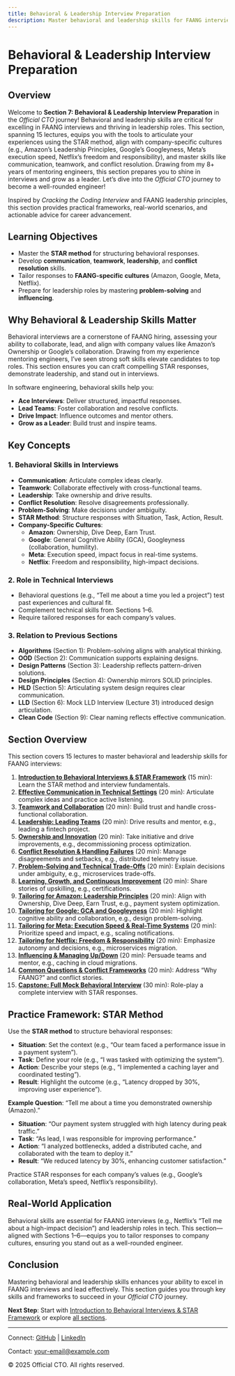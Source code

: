 ```yaml
---
title: Behavioral & Leadership Interview Preparation
description: Master behavioral and leadership skills for FAANG interviews, covering communication, teamwork, conflict resolution, and company-specific principles like Amazon’s Leadership Principles and Google’s Googleyness using the STAR framework.
---
```


# Behavioral & Leadership Interview Preparation

## Overview
Welcome to **Section 7: Behavioral & Leadership Interview Preparation** in the *Official CTO* journey! Behavioral and leadership skills are critical for excelling in FAANG interviews and thriving in leadership roles. This section, spanning 15 lectures, equips you with the tools to articulate your experiences using the STAR method, align with company-specific cultures (e.g., Amazon’s Leadership Principles, Google’s Googleyness, Meta’s execution speed, Netflix’s freedom and responsibility), and master skills like communication, teamwork, and conflict resolution. Drawing from my 8+ years of mentoring engineers, this section prepares you to shine in interviews and grow as a leader. Let’s dive into the *Official CTO* journey to become a well-rounded engineer!

Inspired by *Cracking the Coding Interview* and FAANG leadership principles, this section provides practical frameworks, real-world scenarios, and actionable advice for career advancement.

## Learning Objectives
- Master the **STAR method** for structuring behavioral responses.
- Develop **communication**, **teamwork**, **leadership**, and **conflict resolution** skills.
- Tailor responses to **FAANG-specific cultures** (Amazon, Google, Meta, Netflix).
- Prepare for leadership roles by mastering **problem-solving** and **influencing**.

## Why Behavioral & Leadership Skills Matter
Behavioral interviews are a cornerstone of FAANG hiring, assessing your ability to collaborate, lead, and align with company values like Amazon’s Ownership or Google’s collaboration. Drawing from my experience mentoring engineers, I’ve seen strong soft skills elevate candidates to top roles. This section ensures you can craft compelling STAR responses, demonstrate leadership, and stand out in interviews.

In software engineering, behavioral skills help you:
- **Ace Interviews**: Deliver structured, impactful responses.
- **Lead Teams**: Foster collaboration and resolve conflicts.
- **Drive Impact**: Influence outcomes and mentor others.
- **Grow as a Leader**: Build trust and inspire teams.

## Key Concepts
### 1. Behavioral Skills in Interviews
- **Communication**: Articulate complex ideas clearly.
- **Teamwork**: Collaborate effectively with cross-functional teams.
- **Leadership**: Take ownership and drive results.
- **Conflict Resolution**: Resolve disagreements professionally.
- **Problem-Solving**: Make decisions under ambiguity.
- **STAR Method**: Structure responses with Situation, Task, Action, Result.
- **Company-Specific Cultures**:
  - **Amazon**: Ownership, Dive Deep, Earn Trust.
  - **Google**: General Cognitive Ability (GCA), Googleyness (collaboration, humility).
  - **Meta**: Execution speed, impact focus in real-time systems.
  - **Netflix**: Freedom and responsibility, high-impact decisions.

### 2. Role in Technical Interviews
- Behavioral questions (e.g., “Tell me about a time you led a project”) test past experiences and cultural fit.
- Complement technical skills from Sections 1–6.
- Require tailored responses for each company’s values.

### 3. Relation to Previous Sections
- **Algorithms** (Section 1): Problem-solving aligns with analytical thinking.
- **OOD** (Section 2): Communication supports explaining designs.
- **Design Patterns** (Section 3): Leadership reflects pattern-driven solutions.
- **Design Principles** (Section 4): Ownership mirrors SOLID principles.
- **HLD** (Section 5): Articulating system design requires clear communication.
- **LLD** (Section 6): Mock LLD Interview (Lecture 31) introduced design articulation.
- **Clean Code** (Section 9): Clear naming reflects effective communication.

## Section Overview
This section covers 15 lectures to master behavioral and leadership skills for FAANG interviews:
1. **[Introduction to Behavioral Interviews & STAR Framework](/sections/behavioral/intro-behavioral)** (15 min): Learn the STAR method and interview fundamentals.
2. **[Effective Communication in Technical Settings](/sections/behavioral/communication)** (20 min): Articulate complex ideas and practice active listening.
3. **[Teamwork and Collaboration](/sections/behavioral/teamwork)** (20 min): Build trust and handle cross-functional collaboration.
4. **[Leadership: Leading Teams](/sections/behavioral/leadership)** (20 min): Drive results and mentor, e.g., leading a fintech project.
5. **[Ownership and Innovation](/sections/behavioral/ownership-innovation)** (20 min): Take initiative and drive improvements, e.g., decommissioning process optimization.
6. **[Conflict Resolution & Handling Failures](/sections/behavioral/conflict-failure)** (20 min): Manage disagreements and setbacks, e.g., distributed telemetry issue.
7. **[Problem-Solving and Technical Trade-Offs](/sections/behavioral/problem-solving)** (20 min): Explain decisions under ambiguity, e.g., microservices trade-offs.
8. **[Learning, Growth, and Continuous Improvement](/sections/behavioral/learning-growth)** (20 min): Share stories of upskilling, e.g., certifications.
9. **[Tailoring for Amazon: Leadership Principles](/sections/behavioral/amazon-principles)** (20 min): Align with Ownership, Dive Deep, Earn Trust, e.g., payment system optimization.
10. **[Tailoring for Google: GCA and Googleyness](/sections/behavioral/google-gca)** (20 min): Highlight cognitive ability and collaboration, e.g., design problem-solving.
11. **[Tailoring for Meta: Execution Speed & Real-Time Systems](/sections/behavioral/meta-execution)** (20 min): Prioritize speed and impact, e.g., scaling notifications.
12. **[Tailoring for Netflix: Freedom & Responsibility](/sections/behavioral/netflix-responsibility)** (20 min): Emphasize autonomy and decisions, e.g., microservices migration.
13. **[Influencing & Managing Up/Down](/sections/behavioral/influencing-managing)** (20 min): Persuade teams and mentor, e.g., caching in cloud migrations.
14. **[Common Questions & Conflict Frameworks](/sections/behavioral/common-questions)** (20 min): Address “Why FAANG?” and conflict stories.
15. **[Capstone: Full Mock Behavioral Interview](/sections/behavioral/capstone-interview)** (30 min): Role-play a complete interview with STAR responses.

## Practice Framework: STAR Method
Use the **STAR method** to structure behavioral responses:
- **Situation**: Set the context (e.g., “Our team faced a performance issue in a payment system”).
- **Task**: Define your role (e.g., “I was tasked with optimizing the system”).
- **Action**: Describe your steps (e.g., “I implemented a caching layer and coordinated testing”).
- **Result**: Highlight the outcome (e.g., “Latency dropped by 30%, improving user experience”).

**Example Question**: “Tell me about a time you demonstrated ownership (Amazon).”
- **Situation**: “Our payment system struggled with high latency during peak traffic.”
- **Task**: “As lead, I was responsible for improving performance.”
- **Action**: “I analyzed bottlenecks, added a distributed cache, and collaborated with the team to deploy it.”
- **Result**: “We reduced latency by 30%, enhancing customer satisfaction.”

Practice STAR responses for each company’s values (e.g., Google’s collaboration, Meta’s speed, Netflix’s responsibility).

## Real-World Application
Behavioral skills are essential for FAANG interviews (e.g., Netflix’s “Tell me about a high-impact decision”) and leadership roles in tech. This section—aligned with Sections 1–6—equips you to tailor responses to company cultures, ensuring you stand out as a well-rounded engineer.

## Conclusion
Mastering behavioral and leadership skills enhances your ability to excel in FAANG interviews and lead effectively. This section guides you through key skills and frameworks to succeed in your *Official CTO* journey.

**Next Step**: Start with [Introduction to Behavioral Interviews & STAR Framework](/sections/behavioral/intro-behavioral) or explore [all sections](/sections/).

---

<footer>
  <p>Connect: <a href="https://github.com/your-profile">GitHub</a> | <a href="https://linkedin.com/in/your-profile">LinkedIn</a></p>
  <p>Contact: <a href="mailto:your-email@example.com">your-email@example.com</a></p>
  <p>&copy; 2025 Official CTO. All rights reserved.</p>
</footer>